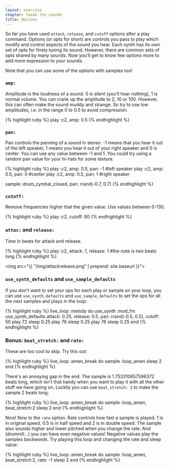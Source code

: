 ```yaml
---
layout: exercise
chapter: Tweak the sounds
title: Options
---
```


So far you have used `attack`, `release`, and `cutoff` options after a play command. Options (or opts for short) are controls you pass to play which modify and control aspects of the sound you hear. Each synth has its own set of opts for finely tuning its sound. However, there are common sets of opts shared by many sounds. Now you'll get to know few options more to add more expression to your sounds.

Note that you can use some of the options with samples too!

### `amp:`

Amplitude is the loudness of a sound. 0 is silent (you’ll hear nothing), 1 is normal volume. You can crank up the amplitude to 2, 10 or 100. However, this can often make the sound muddy and strange. So try to use low amplitudes, i.e. in the range 0 to 0.5 to avoid compression. 

{% highlight ruby %}
play :c2, amp: 0.5
{% endhighlight %}

### `pan:`

Pan controls the panning of a sound in stereo. -1 means that you hear it out of the left speaker, 1 means you hear it out of your right speaker and 0 is center. You can use any value between -1 and 1. You could try using a random pan value for your hi-hats for some texture.

{% highlight ruby %}
play :c2, amp: 0.5, pan: -1 #left speaker
play :c2, amp: 0.5, pan: 0 #center
play :c2, amp: 0.5, pan: 1 #right speaker

sample :drum_cymbal_closed, pan: rrand(-0.7, 0.7)
{% endhighlight %}

### `cutoff:`

Remove frequencies higher that the given value. Use values between 0-130.

{% highlight ruby %}
play :c2, cutoff: 80
{% endhighlight %}

### `attac:` and `release:`

Time in beats for attack and release.

{% highlight ruby %}
play :c2, attack: 1, release: 1 #the note is two beats long
{% endhighlight %}

<img src="{{ "/img/attackrelease.png" | prepend: site.baseurl }}">

### `use_synth_defaults` and `use_sample_defaults`

If you don't want to set your ops for each play or sample on your loop, you can use `use_synth_defaults` and `use_sample_defaults` to set the ops for all the next samples and plays in the loop:

{% highlight ruby %}
live_loop :melody do
  use_synth :mod_fm
  use_synth_defaults attack: 0.25, release: 0.5, pan: rrand(-0.5, 0.5), cutoff: 50
  play 72
  sleep 0.25
  play 76
  sleep 0.25
  play 76
  sleep 0.25
end
{% endhighlight %}

### Bonus: `beat_stretch:` and `rate:`

These are too cool to skip. Try this out:

{% highlight ruby %}
live_loop :amen_break do
  sample :loop_amen
  sleep 2
end 
{% endhighlight %}

There's an annoying gap in the end. The sample is 1.753310657596372 beats long, which isn't that handy when you want to play it with all the other stuff we have going on. Luckily you can use `beat_stretch: 2` to make the sample 2 beats long:

{% highlight ruby %}
live_loop :amen_break do
  sample :loop_amen, beat_stretch:2
  sleep 2
end
{% endhighlight %}

Nice! Now to the `rate` option. Rate controls how fast a sample is played. 1 is in original speed, 0.5 is in half speed and 2 is in double speed. The sample also sounds higher and lower pitched when you change the rate. And (drumroll...) you can have even negative values! Negative values play the samples _backwards_. Try playing this loop and changing the rate and sleep value:

{% highlight ruby %}
live_loop :amen_break do
  sample :loop_amen, beat_stretch:2, rate: -1
  sleep 2
end
{% endhighlight %}

